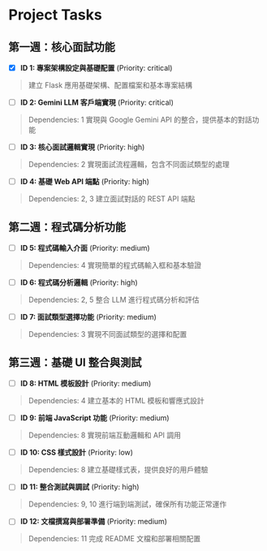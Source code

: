 # Project Tasks

## 第一週：核心面試功能
- [x] **ID 1: 專案架構設定與基礎配置** (Priority: critical)
> 建立 Flask 應用基礎架構、配置檔案和基本專案結構

- [ ] **ID 2: Gemini LLM 客戶端實現** (Priority: critical)
> Dependencies: 1
> 實現與 Google Gemini API 的整合，提供基本的對話功能

- [ ] **ID 3: 核心面試邏輯實現** (Priority: high)
> Dependencies: 2
> 實現面試流程邏輯，包含不同面試類型的處理

- [ ] **ID 4: 基礎 Web API 端點** (Priority: high)
> Dependencies: 2, 3
> 建立面試對話的 REST API 端點

## 第二週：程式碼分析功能
- [ ] **ID 5: 程式碼輸入介面** (Priority: medium)
> Dependencies: 4
> 實現簡單的程式碼輸入框和基本驗證

- [ ] **ID 6: 程式碼分析邏輯** (Priority: high)
> Dependencies: 2, 5
> 整合 LLM 進行程式碼分析和評估

- [ ] **ID 7: 面試類型選擇功能** (Priority: medium)
> Dependencies: 3
> 實現不同面試類型的選擇和配置

## 第三週：基礎 UI 整合與測試
- [ ] **ID 8: HTML 模板設計** (Priority: medium)
> Dependencies: 4
> 建立基本的 HTML 模板和響應式設計

- [ ] **ID 9: 前端 JavaScript 功能** (Priority: medium)
> Dependencies: 8
> 實現前端互動邏輯和 API 調用

- [ ] **ID 10: CSS 樣式設計** (Priority: low)
> Dependencies: 8
> 建立基礎樣式表，提供良好的用戶體驗

- [ ] **ID 11: 整合測試與調試** (Priority: high)
> Dependencies: 9, 10
> 進行端到端測試，確保所有功能正常運作

- [ ] **ID 12: 文檔撰寫與部署準備** (Priority: medium)
> Dependencies: 11
> 完成 README 文檔和部署相關配置